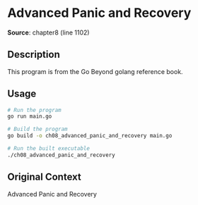 # Advanced Panic and Recovery

**Source**: chapter8 (line 1102)

## Description

This program is from the Go Beyond golang reference book.

## Usage

```bash
# Run the program
go run main.go

# Build the program
go build -o ch08_advanced_panic_and_recovery main.go

# Run the built executable
./ch08_advanced_panic_and_recovery
```

## Original Context

Advanced Panic and Recovery
